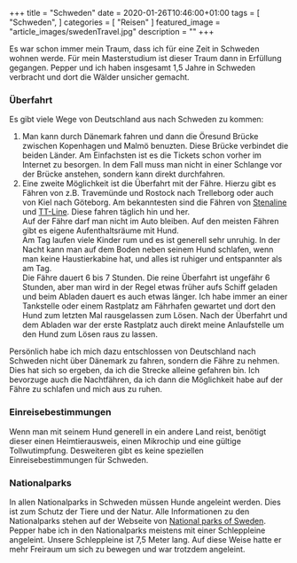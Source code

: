 +++
title =  "Schweden"
date = 2020-01-26T10:46:00+01:00
tags = [
    "Schweden",
]
categories = [
    "Reisen"
]
featured_image = "article_images/swedenTravel.jpg"
description = ""
+++

Es war schon immer mein Traum, dass ich für eine Zeit in Schweden wohnen werde. Für mein Masterstudium ist dieser Traum dann in Erfüllung gegangen. Pepper und ich haben insgesamt 1,5 Jahre in Schweden verbracht und dort die Wälder unsicher gemacht.


### Überfahrt
Es gibt viele Wege von Deutschland aus nach Schweden zu kommen:
1. Man kann durch Dänemark fahren und dann die Öresund Brücke zwischen Kopenhagen und Malmö benuzten. Diese Brücke verbindet die beiden Länder. Am Einfachsten ist es die Tickets schon vorher im Internet zu besorgen. In dem Fall muss man nicht in einer Schlange vor der Brücke anstehen, sondern kann direkt durchfahren.
2. Eine zweite Möglichkeit ist die Überfahrt mit der Fähre. Hierzu gibt es Fähren von z.B. Travemünde und Rostock nach Trelleborg oder auch von Kiel nach Göteborg. Am bekanntesten sind die Fähren von [Stenaline](https://www.stenaline.de/) und [TT-Line](https://www.ttline.com/de/passage/). Diese fahren täglich hin und her.  
Auf der Fähre darf man nicht im Auto bleiben. Auf den meisten Fähren gibt es eigene Aufenthaltsräume mit Hund.  
Am Tag laufen viele Kinder rum und es ist generell sehr unruhig. In der Nacht kann man auf dem Boden neben seinem Hund schlafen, wenn man keine Haustierkabine hat, und alles ist ruhiger und entspannter als am Tag.  
Die Fähre dauert 6 bis 7 Stunden. Die reine Überfahrt ist ungefähr 6 Stunden, aber man wird in der Regel etwas früher aufs Schiff geladen und beim Abladen dauert es auch etwas länger. Ich habe immer an einer Tankstelle oder einem Rastplatz am Fährhafen gewartet und dort den Hund zum letzten Mal rausgelassen zum Lösen. Nach der Überfahrt und dem Abladen war der erste Rastplatz auch direkt meine Anlaufstelle um den Hund zum Lösen raus zu lassen.

Persönlich habe ich mich dazu entschlossen von Deutschland nach Schweden nicht über Dänemark zu fahren, sondern die Fähre zu nehmen. Dies hat sich so ergeben, da ich die Strecke alleine gefahren bin. Ich bevorzuge auch die Nachtfähren, da ich dann die Möglichkeit habe auf der Fähre zu schlafen und mich aus zu ruhen.


### Einreisebestimmungen
Wenn man mit seinem Hund generell in ein andere Land reist, benötigt dieser einen Heimtierausweis, einen Mikrochip und eine gültige Tollwutimpfung. Desweiteren gibt es keine speziellen Einreisebestimmungen für Schweden.


### Nationalparks
In allen Nationalparks in Schweden müssen Hunde angeleint werden. Dies ist zum Schutz der Tiere und der Natur. Alle Informationen zu den Nationalparks stehen auf der Webseite von [National parks of Sweden](http://www.nationalparksofsweden.se/de/).  
Pepper habe ich in den Nationalparks meistens mit einer Schleppleine angeleint. Unsere Schleppleine ist 7,5 Meter lang. Auf diese Weise hatte er mehr Freiraum um sich zu bewegen und war trotzdem angeleint.

